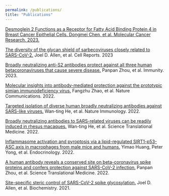 ```yaml
---
permalink: /publications/
title: "Publications"
---
```

<a href="https://pubmed.ncbi.nlm.nih.gov/37115197/">Desmoglein 2 Functions as a Receptor for Fatty Acid Binding Protein 4 in Breast Cancer Epithelial Cells. Dongmei Chen, et al. Molecular Cancer Research. 2023.

<a href="https://pubmed.ncbi.nlm.nih.gov/36972173/">The diversity of the glycan shield of sarbecoviruses closely related to SARS-CoV-2.</a> Joel D. Allen, et al. Cell Reports. 2023

<a href="https://doi.org/10.1016/j.immuni.2023.02.005">Broadly neutralizing anti-S2 antibodies protect against all three human betacoronaviruses that cause severe disease.</a> Panpan Zhou, et al. Immunity. 2023.

<a href="https://www.nature.com/articles/s41467-022-32783-2">Molecular insights into antibody-mediated protection against the prototypic simian immunodeficiency virus.</a> Fangzhu Zhao, et al. Nature Communications. 2022.

<a href="https://www.ncbi.nlm.nih.gov/pmc/articles/PMC8845431/">Targeted isolation  of diverse human broadly  neutralizing  antibodies against SARS-like viruses.</a> Wan-ting He, et al. Nature Immunology. 2022. 

<a href="https://www.science.org/doi/10.1126/scitranslmed.abl9605">Broadly neutralizing antibodies to SARS-related viruses can be readily induced in rhesus macaques.</a> Wan-ting He, et al. Science Translational Medicine. 2022.

<a href="https://academic.oup.com/endo/article/163/4/bqac014/6523230">Inflammasome activation and pyroptosis via a lipid-regulated SIRT1-p53-ASC axis in macrophages from male mice and humans.</a> Yimao Huang, Peter Yong, et al. Endocrinology. 2022. 

<a href="https://academic.oup.com/endo/article/163/4/bqac014/6523230">A human antibody reveals a conserved site on beta-coronavirus spike proteins and confers protection against SARS-CoV-2 infection.</a> Panpan Zhou, et al. Science Translational Medicine. 2022.

<a href="https://pubs.acs.org/doi/10.1021/acs.biochem.1c00279">Site-specific steric control of SARS-CoV-2 spike glycosylation.</a> Joel D. Allen, et al. Biochemistry. 2021.


